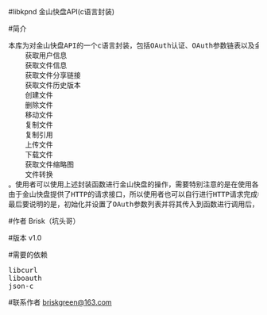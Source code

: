 #libkpnd
金山快盘API(c语言封装)

#简介
<pre>
本库为对金山快盘API的一个c语言封装，包括OAuth认证、OAuth参数链表以及金山API所提供的绝大部分功能，这其中包括：
	获取用户信息
	获取文件信息
	获取文件分享链接
	获取文件历史版本	
	创建文件
	删除文件
	移动文件
	复制文件
	复制引用
	上传文件
	下载文件
	获取文件缩略图
	文件转换
。使用者可以使用上述封装函数进行金山快盘的操作，需要特别注意的是在使用各个功能之前需要初始化OAuth参数列表。
由于金山快盘提供了HTTP的请求接口，所以使用者也可以自行进行HTTP请求完成各项功能，以达到更好的灵活性，使用者可以使用OAuth参数封装的相关函数完成任务，OAuth参数使用了一个链表来存储OAuth的各个参数，并且提供了数据签名生成的函数，数字签名的生成需要对参数进行排序，使用者大可以放心地添加参数，在提供的生成签名函数中会自动给予排序。
最后要说明的是，初始化并设置了OAuth参数列表并将其传入到函数进行调用后，你可能需要注意是否需要从列表中删除某项参数，不然可能会造成不可估计的错误。
</pre>
#作者
Brisk（坑头哥）

#版本
v1.0

#需要的依赖
<pre>
libcurl
liboauth
json-c
</pre>

#联系作者
briskgreen@163.com
